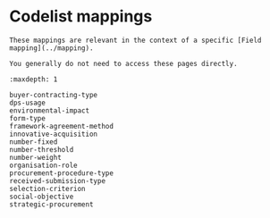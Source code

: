 # Codelist mappings

```{admonition} Summary
These mappings are relevant in the context of a specific [Field mapping](../mapping).

You generally do not need to access these pages directly.
```

<!-- Do not edit past this point. It is managed by european-union-support. -->

```{toctree}
:maxdepth: 1

buyer-contracting-type
dps-usage
environmental-impact
form-type
framework-agreement-method
innovative-acquisition
number-fixed
number-threshold
number-weight
organisation-role
procurement-procedure-type
received-submission-type
selection-criterion
social-objective
strategic-procurement
```
